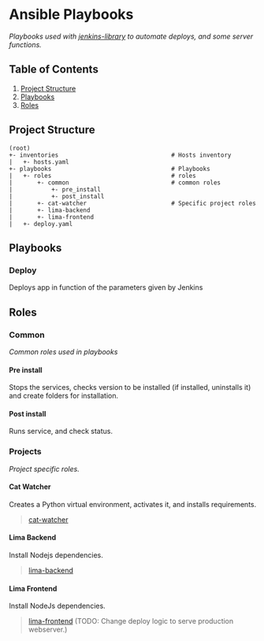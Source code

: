 # Ansible Playbooks
_Playbooks used with [jenkins-library](https://github.com/R-dVL/jenkins-library.git) to automate deploys, and some server functions._


## Table of Contents
1. [Project Structure](#Project%20Structure)
2. [Playbooks](#Playbooks)
3. [Roles](#Roles)


## Project Structure
~~~text
(root)
+- inventories                                # Hosts inventory
|   +- hosts.yaml
+- playbooks                                  # Playbooks
|   +- roles                                  # roles
|       +- common                             # common roles
|           +- pre_install
|           +- post_install
|       +- cat-watcher                        # Specific project roles
|       +- lima-backend
|       +- lima-frontend
|   +- deploy.yaml
~~~

## Playbooks
### Deploy
Deploys app in function of the parameters given by Jenkins


## Roles
### Common
_Common roles used in playbooks_


#### Pre install
Stops the services, checks version to be installed (if installed, uninstalls it) and create folders for installation.


#### Post install
Runs service, and check status.


### Projects
_Project specific roles._


#### Cat Watcher
Creates a Python virtual environment, activates it, and installs requirements.
> [cat-watcher](https://github.com/R-dVL/cat-watcher.git)


#### Lima Backend
Install Nodejs dependencies.
> [lima-backend](https://github.com/R-dVL/lima-backend.git)

#### Lima Frontend
Install NodeJs dependencies.
> [lima-frontend](https://github.com/R-dVL/lima-frontend.git)
> (TODO: Change deploy logic to serve production webserver.)
